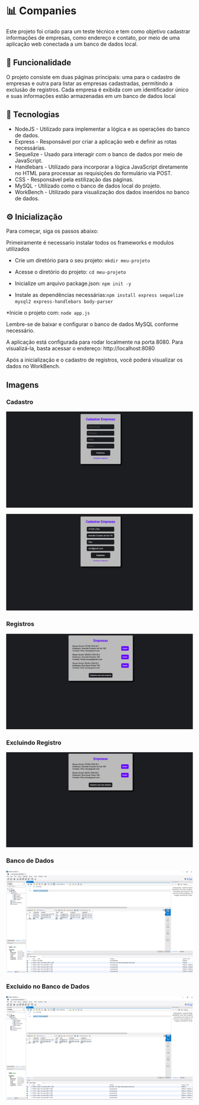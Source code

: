 
# 📊 Companies

Este projeto foi criado para um teste técnico e tem como objetivo cadastrar informações de empresas, como endereço e contato, por meio de uma aplicação web conectada a um banco de dados local.

## 🔨 Funcionalidade

O projeto consiste em duas páginas principais: uma para o cadastro de empresas e outra para listar as empresas cadastradas, permitindo a exclusão de registros. Cada empresa é exibida com um identificador único e suas informações estão armazenadas em um banco de dados local

## 🧰 Tecnologias 

* NodeJS - Utilizado para implementar a lógica e as operações do banco de dados.
* Express - Responsável por criar a aplicação web e definir as rotas necessárias.
* Sequelize - Usado para interagir com o banco de dados por meio de JavaScript.
* Handlebars - Utilizado para incorporar a lógica JavaScript diretamente no HTML para processar as requisições do formulário via POST.
* CSS - Responsável pela estilização das páginas.
* MySQL - Utilizado como o banco de dados local do projeto.
* WorkBench - Utilizado para visualização dos dados inseridos no banco de dados.

## ⚙ Inicialização

Para começar, siga os passos abaixo:

Primeiramente é necessario instalar todos os frameworks e modulos utilizados 

* Crie um diretório para o seu projeto: `mkdir meu-projeto`  

* Acesse o diretório do projeto: `cd meu-projeto`  

* Inicialize um arquivo package.json: `npm init -y`  

* Instale as dependências necessárias:`npm install express sequelize mysql2 express-handlebars body-parser `

*Inicie o projeto com: `node app.js`

Lembre-se de baixar e configurar o banco de dados MySQL conforme necessário.

A aplicação está configurada para rodar localmente na porta 8080. Para visualizá-la, basta acessar o endereço: http://localhost:8080

Após a inicialização e o cadastro de registros, você poderá visualizar os dados no WorkBench.
## Imagens 

### Cadastro
![Preview](./.github/Cadastro.png)

![Preview](./.github/Cadastro2.png)

### Registros
![Preview](./.github/Registro.png)

### Excluindo Registro

![Preview](./.github/Excluido.png)

### Banco de Dados
![Preview](./.github/Banco.png)

### Excluido no Banco de Dados
![Preview](./.github/Banco2.png)

